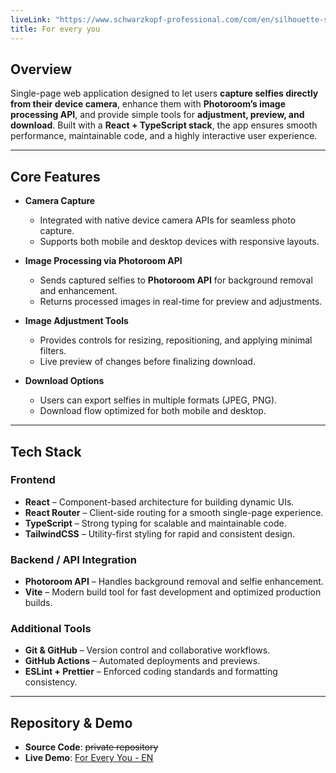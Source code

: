 ```yaml
---
liveLink: "https://www.schwarzkopf-professional.com/com/en/silhouette-selfie.html"
title: For every you
---
```


## Overview

Single-page web application designed to let users **capture selfies directly from their device camera**, enhance them with **Photoroom’s image processing API**, and provide simple tools for **adjustment, preview, and download**. Built with a **React + TypeScript stack**, the app ensures smooth performance, maintainable code, and a highly interactive user experience.

---

## Core Features

- **Camera Capture**
  - Integrated with native device camera APIs for seamless photo capture.
  - Supports both mobile and desktop devices with responsive layouts.

- **Image Processing via Photoroom API**
  - Sends captured selfies to **Photoroom API** for background removal and enhancement.
  - Returns processed images in real-time for preview and adjustments.

- **Image Adjustment Tools**
  - Provides controls for resizing, repositioning, and applying minimal filters.
  - Live preview of changes before finalizing download.

- **Download Options**
  - Users can export selfies in multiple formats (JPEG, PNG).
  - Download flow optimized for both mobile and desktop.

---

## Tech Stack

### Frontend

- **React** – Component-based architecture for building dynamic UIs.
- **React Router** – Client-side routing for a smooth single-page experience.
- **TypeScript** – Strong typing for scalable and maintainable code.
- **TailwindCSS** – Utility-first styling for rapid and consistent design.

### Backend / API Integration

- **Photoroom API** – Handles background removal and selfie enhancement.
- **Vite** – Modern build tool for fast development and optimized production builds.

### Additional Tools

- **Git & GitHub** – Version control and collaborative workflows.
- **GitHub Actions** – Automated deployments and previews.
- **ESLint + Prettier** – Enforced coding standards and formatting consistency.

---

## Repository & Demo

- **Source Code**: ~~private repository~~
- **Live Demo**: [For Every You - EN](https://www.schwarzkopf-professional.com/com/en/silhouette-selfie.html)
